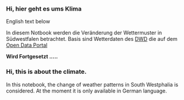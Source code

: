 ### Hi, hier geht es ums Klima

English text below

In diesem Notbook werden die Veränderung der Wettermuster in Südwestfalen betrachtet. 
Basis sind Wetterdaten des [DWD](http://dwd.de) die auf dem [Open Data Portal](https://opendata.dwd.de/climate_environment/CDC/observations_germany/climate/daily/kl/historical/)

**Wird Fortgesetzt .....**

### Hi, this is about the climate. 

In this notebook, the change of weather patterns in South Westphalia is considered. 
At the moment it is only available in German language. 


